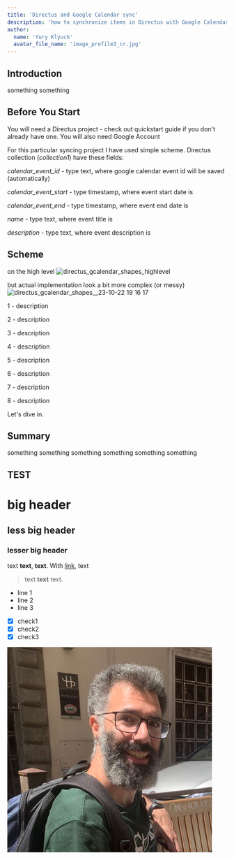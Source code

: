 ```yaml
---
title: 'Directus and Google Calendar sync'
description: 'how to synchronize items in Directus with Google Calendar events using Directus Flows and Google Apps Script'
author:
  name: 'Yury Klyuch'
  avatar_file_name: 'image_profile3_cr.jpg'
---
```


## Introduction
something something

## Before You Start
You will need a Directus project - check out quickstart guide if you don't already have one. You will also need Google Account

For this particular syncing project I have used simple scheme. Directus collection (_collection1_) have these fields:

_calendar_event_id_ - type text, where google calendar event id will be saved (automatically)

_calendar_event_start_ - type timestamp, where event start date is

_calendar_event_end_ - type timestamp, where event end date is

_name_ - type text, where event title is

_description_ - type text, where event description is



## Scheme
on the high level
![directus_gcalendar_shapes_highlevel](https://github.com/yureckey/guest-authoring/assets/535466/86e11e0b-dff1-4ed9-98a7-88a6c0b31ca3)

but actual implementation look a bit more complex (or messy)
![directus_gcalendar_shapes__23-10-22 19 16 17](https://github.com/yureckey/guest-authoring/assets/535466/5e982006-8de8-4e97-ba93-92132be551bb)

1 - description

2 - description

3 - description

4 - description

5 - description

6 - description

7 - description

8 - description

Let's dive in.


## Summary
something something something something
something something 

## TEST

# big header
## less big header
### lesser big header

text **text**, **text**. With [link](https://www.google.com/), text

> text **text** text.

 - line 1
 - line 2
 - line 3

 - [x] check1
 - [x] check2
 - [x] check3

![This is an alt text.](/copy-this-template-directory/image_profile3_cr.jpg "This is a sample image.")
